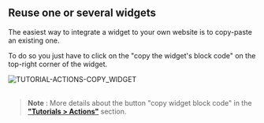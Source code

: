 
## Reuse one or several widgets

The easiest way to integrate a widget to your own website is to copy-paste an existing one.

<p>
  To do so you just have to click on the "copy the widget's block code" 
  <span
    class="icon">
    <i class="mdi mdi-code-tags"></i>
  </span>
  on the top-right corner of the widget.
</p>

<div>
  <img
    alt="TUTORIAL-ACTIONS-COPY_WIDGET"
    src="https://raw.githubusercontent.com/multi-coop/gitribute-documentation-content/main/images/tutorial/commented/tutorial-08.png"
    />
</div>

<br>

> **Note** : More details about the button "copy widget block code" in the **["Tutorials > Actions"](/docs-widgets-overview)** section.
